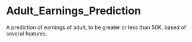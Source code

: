 # Adult_Earnings_Prediction
A prediction of earnings of adult, to be greater or less than 50K, based of several features.
